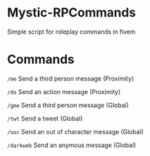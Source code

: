 # Mystic-RPCommands
Simple script for roleplay commands in fivem

# Commands
`/me` Send a third person message (Proximity)

`/do` Send an action message (Proximity)

`/gme` Send a third person message (Global)

`/twt` Send a tweet (Global)

`/ooc` Send an out of character message (Global)

`/darkweb` Send an anymous message (Global)
